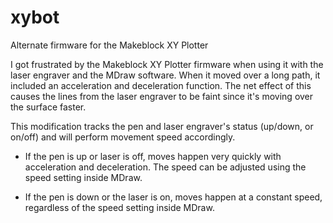 # xybot
Alternate firmware for the Makeblock XY Plotter

I got frustrated by the Makeblock XY Plotter firmware when using it with the laser
engraver and the MDraw software. When it moved over a long path, it included an
acceleration and deceleration function. The net effect of this causes the lines
from the laser engraver to be faint since it's moving over the surface faster.

This modification tracks the pen and laser engraver's status (up/down, or on/off)
and will perform movement speed accordingly.

* If the pen is up or laser is off, moves happen very quickly with acceleration and
deceleration. The speed can be adjusted using the speed setting inside MDraw.

* If the pen is down or the laser is on, moves happen at a constant speed,
regardless of the speed setting inside MDraw.

